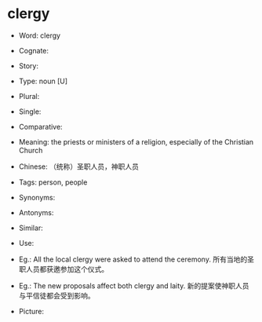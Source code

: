 # clergy

- Word: clergy
- Cognate: 
- Story: 

- Type: noun [U]
- Plural: 
- Single: 
- Comparative: 
- Meaning: the priests or ministers of a religion, especially of the Christian Church
- Chinese: （统称）圣职人员，神职人员
- Tags: person, people
- Synonyms: 
- Antonyms: 
- Similar: 
- Use: 
- Eg.: All the local clergy were asked to attend the ceremony. 所有当地的圣职人员都获邀参加这个仪式。
- Eg.: The new proposals affect both clergy and laity. 新的提案使神职人员与平信徒都会受到影响。
- Picture: 

